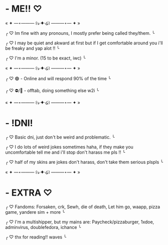 # - ME!! ♡

« ✦ —⋆——― ꒰ঌ·✦·໒꒱ ———⋆— ✦ »

╭
♡ Im fine with any pronouns, I mostly prefer being called they/them.
╰

╭
♡ I may be quiet and akward at first but if I get comfortable around you i'll be freaky and yap alot !!
╰

╭
♡ I'm a minor. (15 to be exact, iwc)
╰

« ✦ —⋆——― ꒰ঌ·✦·໒꒱ ———⋆— ✦ »

╭
♡ 🟢 - Online and will respond 90% of the time
╰

╭
♡ ⛔️/🌙 - offtab, doing something else w2i
╰

« ✦ —⋆——― ꒰ঌ·✦·໒꒱ ———⋆— ✦ »

# - !DNI!

╭
♡ Basic dni, just don't be weird and problematic. 
╰

╭
♡ I do lots of weird jokes sometimes haha, if they make you uncomfortable tell me and i'll stop don't harass me pls !!
╰

╭
♡ half of my skins are jokes don't harass, don't take them serious plspls
╰

« ✦ —⋆——― ꒰ঌ·✦·໒꒱ ———⋆— ✦ »
# - EXTRA ♡

╭
♡ Fandoms: Forsaken, crk, Sewh, die of death, Let him go, waapp, pizza game, yandere sim + more
╰

╭
♡ I'm a multishipper, but my mains are: Paycheck/pizzaburger, 1xdoe, adminvirus, doublefedora, ichance
╰

╭
♡ thx for reading!! waves
╰
